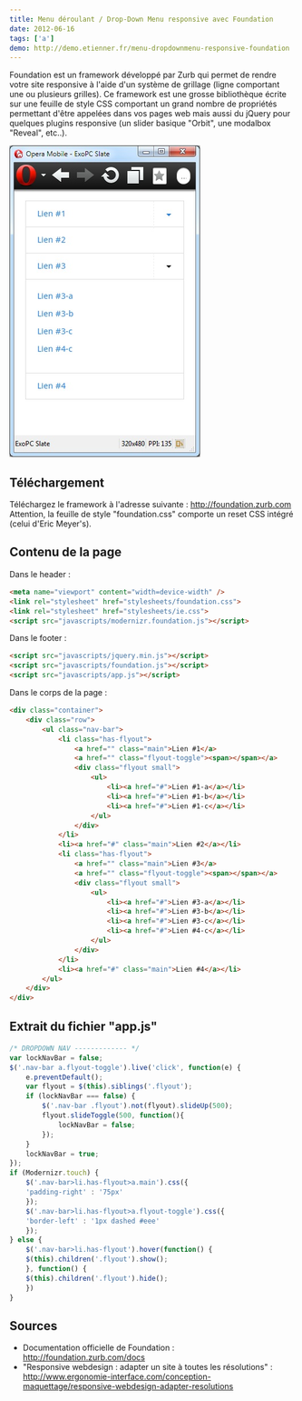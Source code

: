 ```yaml
---
title: Menu déroulant / Drop-Down Menu responsive avec Foundation
date: 2012-06-16
tags: ['a']
demo: http://demo.etienner.fr/menu-dropdownmenu-responsive-foundation
---
```


Foundation est un framework développé par Zurb qui permet de rendre votre site responsive à l'aide d'un système de grillage (ligne comportant une ou plusieurs grilles). Ce framework est une grosse bibliothèque écrite sur une feuille de style CSS comportant un grand nombre de propriétés permettant d'être appelées dans vos pages web mais aussi du jQuery pour quelques plugins responsive (un slider basique "Orbit", une modalbox "Reveal", etc..).

![](./img/news/menu_responsive_foundation/menu_responsive_foundation_320.jpg)

## Téléchargement

Téléchargez le framework à l'adresse suivante : http://foundation.zurb.com  
Attention, la feuille de style "foundation.css" comporte un reset CSS intégré (celui d'Eric Meyer's).

## Contenu de la page

Dans le header :

```html
<meta name="viewport" content="width=device-width" />
<link rel="stylesheet" href="stylesheets/foundation.css">
<link rel="stylesheet" href="stylesheets/ie.css">
<script src="javascripts/modernizr.foundation.js"></script>
```

Dans le footer :

```html
<script src="javascripts/jquery.min.js"></script>
<script src="javascripts/foundation.js"></script>
<script src="javascripts/app.js"></script>
```

Dans le corps de la page :

```html
<div class="container">
    <div class="row">
        <ul class="nav-bar">
            <li class="has-flyout">
                <a href="" class="main">Lien #1</a>
                <a href="" class="flyout-toggle"><span></span></a>
                <div class="flyout small">
                    <ul>
                        <li><a href="#">Lien #1-a</a></li>
                        <li><a href="#">Lien #1-b</a></li>
                        <li><a href="#">Lien #1-c</a></li>
                    </ul>
                </div>
            </li>
            <li><a href="#" class="main">Lien #2</a></li>
            <li class="has-flyout">
                <a href="" class="main">Lien #3</a>
                <a href="" class="flyout-toggle"><span></span></a>
                <div class="flyout small">
                    <ul>
                        <li><a href="#">Lien #3-a</a></li>
                        <li><a href="#">Lien #3-b</a></li>
                        <li><a href="#">Lien #3-c</a></li>
                        <li><a href="#">Lien #4-c</a></li>
                    </ul>
                </div>
            </li>
            <li><a href="#" class="main">Lien #4</a></li>
        </ul>
    </div>
</div>
```

## Extrait du fichier "app.js"

```javascript
/* DROPDOWN NAV ------------- */
var lockNavBar = false;
$('.nav-bar a.flyout-toggle').live('click', function(e) {
    e.preventDefault();
    var flyout = $(this).siblings('.flyout');
    if (lockNavBar === false) {
        $('.nav-bar .flyout').not(flyout).slideUp(500);
        flyout.slideToggle(500, function(){
            lockNavBar = false;
        });
    }
    lockNavBar = true;
});
if (Modernizr.touch) {
    $('.nav-bar>li.has-flyout>a.main').css({
    'padding-right' : '75px'
    });
    $('.nav-bar>li.has-flyout>a.flyout-toggle').css({
    'border-left' : '1px dashed #eee'
    });
} else {
    $('.nav-bar>li.has-flyout').hover(function() {
    $(this).children('.flyout').show();
    }, function() {
    $(this).children('.flyout').hide();
    })
}
```

## Sources 

* Documentation officielle de Foundation : http://foundation.zurb.com/docs
* "Responsive webdesign : adapter un site à toutes les résolutions" : http://www.ergonomie-interface.com/conception-maquettage/responsive-webdesign-adapter-resolutions